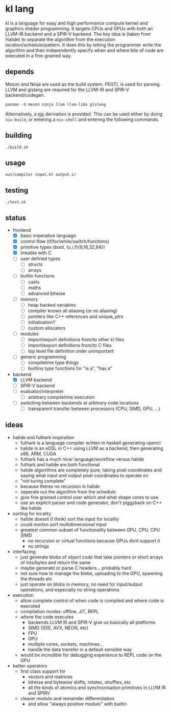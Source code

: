 # kl lang
kl is a language for easy and high performance compute kernel and graphics shader programming. It targets CPUs and GPUs with both an LLVM-IR backend and a SPIR-V backend. The key idea is (taken from Halide) to separate the algorithm from the execution location/schedule/pattern. It does this by letting the programmer write the algorithm and then independently specify when and where bits of code are executed in a fine-grained way.

## depends
Meson and Ninja are used as the build system. PEGTL is used for parsing. LLVM and glslang are required for the LLVM-IR and SPIR-V backend/codegen.

```pacman -S meson ninja llvm llvm-libs glslang```

Alternatively, a [nix](https://nixos.org/nix/) derivation is provided. This can be used either by doing `nix-build`, or entering a `nix-shell` and entering the following commands.

## building
```
./build.sh
```

## usage
```
out/compiler input.kl output.ir
```

## testing
```
./test.sh
```

## status
- frontend
  - [x] basic imperative language
  - [x] control flow (if/for/while/switch/functions)
  - [x] primitive types (bool, {u,i,f}{8,16,32,64})
  - [x] linkable with C
  - [ ] user defined types
    - [ ] structs
    - [ ] arrays
  - [ ] builtin functions
    - [ ] casts
    - [ ] maths
    - [ ] advanced bitwise
  - [ ] memory
    - [ ] heap backed variables
    - [ ] compiler knows all aliasing (or no aliasing)
    - [ ] pointers like C++ references and unique_ptrs
    - [ ] initialisation?
    - [ ] custom allocators
  - [ ] modules
    - [ ] import/export definitions from/to other kl files
    - [ ] import/export definitions from/to C files
    - [ ] top level file definition order unimportant
  - [ ] generic programming
    - [ ] compiletime type things
    - [ ] builtins type functions for "is a", "has a"
- backend
  - [x] LLVM backend
  - [ ] SPIR-V backend
  - [ ] evaluator/interpreter
    - [ ] arbitrary compiletime execution
  - [ ] switching between backends at arbitrary code locations
    - [ ] transparent transfer between processors (CPU, SIMD, GPU, ...)

## ideas
- halide and futhark inspiration
  - futhark is a language compiler written in haskell generating opencl
  - halide is an eDSL in C++ using LLVM as a backend, then generating x86, ARM, CUDA
  - futhark has a much nicer language/workflow versus halide
  - futhark and halide are both functional
  - halide algorithms are completely pure, taking pixel coordinates and saying what input and output pixel coordinates to operate on
  - "not turing complete"
  - because theres no recursion in halide
  - seperate out the algorithm from the schedule
  - give fine grained control over which and what shape cores to use
  - use an explicit parser and code generator, don't piggyback on C++ like halide
- sorting for locality 
  - halide doesnt (I think) sort the input for locality
  - could morton sort multidimensional input
  - greatest common subset of functionality between GPU, CPU, CPU SIMD
    - no recursion or virtual functions because GPUs dont support it
    - no strings
- interfacing
  - just generate blobs of object code that take pointers or short arrays of ints/bytes and return the same
  - maybe generate or parse C headers... probably hard
  - not sure how to manage the blobs, uploading to the GPU, spawning the threads etc
  - just operate on blobs in memory, no need for input/output operations, and especially no string operations
- execution
  - allow complete control of when code is compiled and where code is executed 
  - compilation modes: offline, JIT, REPL
  - _where_ the code executes
    - backends LLVM IR and SPIR-V give us basically all platforms
    - SIMD (SSE, AVX, NEON, etc)
    - FPU
    - GPU
    - multiple cores, sockets, machines...
    - handle the data transfer in a default sensible way
  - would be _incredible_ for debugging experience to REPL code on the GPU
- better operators
  - first class support for
    - vectors and matrices
    - bitwise and bytewise shifts, rotates, shuffles, etc
    - all the kinds of atomics and synchronisation primitives in LLVM IR and SPIRV
  - clearer modulo and remainder differentiation
    - and allow "always positive modulo" with builtin
